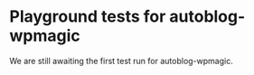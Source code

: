 # Playground tests for autoblog-wpmagic
We are still awaiting the first test run for autoblog-wpmagic.

